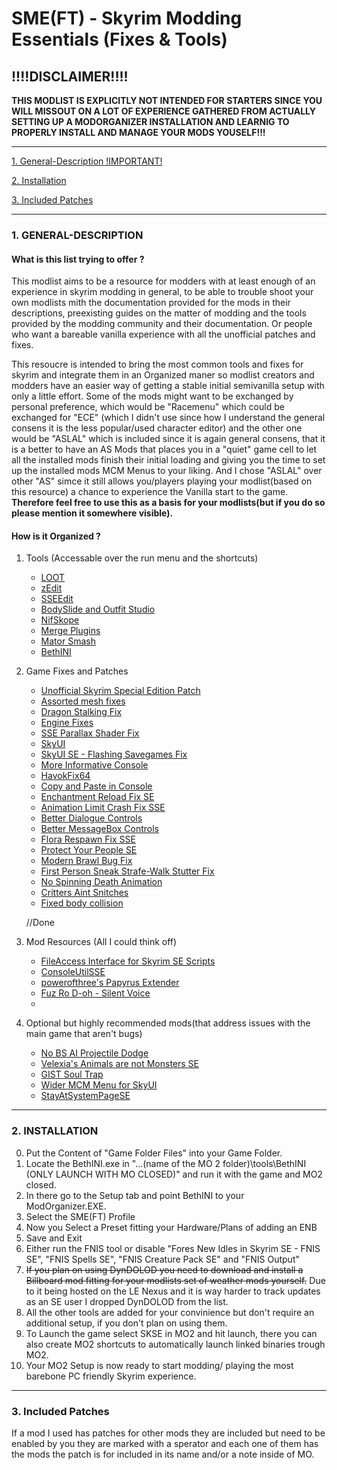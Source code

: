 # SME(FT) - Skyrim Modding Essentials (Fixes & Tools)


## !!!!DISCLAIMER!!!!

**THIS MODLIST IS EXPLICITLY NOT INTENDED FOR STARTERS SINCE YOU WILL MISSOUT ON A LOT OF EXPERIENCE GATHERED FROM ACTUALLY
SETTING UP A MODORGANIZER INSTALLATION AND LEARNIG TO PROPERLY INSTALL AND MANAGE YOUR MODS YOUSELF!!!**

---

[1. General-Description !IMPORTANT!](https://github.com/EzioTheDeadPoet/SME-FT-#1-general-description)

[2. Installation ](https://github.com/EzioTheDeadPoet/SME-FT-#2-installation)

[3. Included Patches](https://github.com/EzioTheDeadPoet/SME-FT-/blob/master/README.md#3-included-patches)

---

### 1. GENERAL-DESCRIPTION

#### What is this list trying to offer ?

This modlist aims to be a resource for modders with at least enough of an experience in skyrim modding in general, to be able to 
trouble shoot your own modlists mith the documentation provided for the mods in their descriptions, preexisting guides on the
matter of modding and the tools provided by the modding community and their documentation.
Or people who want a bareable vanilla experience with all the unofficial patches and fixes.

This resoucre is intended to bring the most common tools and fixes for skyrim and integrate them in an Organized maner so modlist creators
and modders have an easier way of getting a stable initial semivanilla setup with only a little effort.
Some of the mods might want to be exchanged by personal preference, which would be "Racemenu" which could be 
exchanged for "ECE" (which I didn't use since how I understand the general consens it is the less popular/used character editor)
and the other one would be "ASLAL" which is included since it is again general consens, that it
is a better to have an AS Mods that places you in a "quiet" game cell to let all the installed mods finish their 
initial loading and giving you the time to set up the installed mods MCM Menus to your liking. 
And I chose "ASLAL" over other "AS" simce it still allows you/players playing your modlist(based on this resource)
a chance to experience the Vanilla start to the game.
**Therefore feel free to use this as a basis for your modlists(but if you do so please mention it somewhere visible).**

#### How is it Organized ? 

   1. Tools (Accessable over the run menu and the shortcuts)
      - [LOOT](https://github.com/loot/loot)
      - [zEdit](https://github.com/z-edit/zedit)
      - [SSEEdit](http://nexusmods.com/skyrimspecialedition/mods/164)
      - [BodySlide and Outfit Studio](http://nexusmods.com/skyrimspecialedition/mods/201)
      - [NifSkope](https://github.com/niftools/nifskope)
      - [Merge Plugins](http://nexusmods.com/skyrim/mods/69905)
      - [Mator Smash](http://nexusmods.com/skyrim/mods/90987)
      - [BethINI](http://nexusmods.com/skyrimspecialedition/mods/4875)
      
   2. Game Fixes and Patches
      - [Unofficial Skyrim Special Edition Patch](http://nexusmods.com/skyrimspecialedition/mods/266)
      - [Assorted mesh fixes](http://nexusmods.com/skyrimspecialedition/mods/32117)
      - [Dragon Stalking Fix](http://nexusmods.com/skyrimspecialedition/mods/14060)
      - [Engine Fixes](http://nexusmods.com/skyrimspecialedition/mods/17230)
      - [SSE Parallax Shader Fix](http://nexusmods.com/skyrimspecialedition/mods/31963)
      - [SkyUI](http://nexusmods.com/skyrimspecialedition/mods/12604)
      - [SkyUI SE - Flashing Savegames Fix](http://nexusmods.com/skyrimspecialedition/mods/20406)
      - [More Informative Console](http://nexusmods.com/skyrimspecialedition/mods/19250)
      - [HavokFix64](http://nexusmods.com/skyrimspecialedition/mods/18160)
      - [Copy and Paste in Console](http://nexusmods.com/skyrimspecialedition/mods/30928)
      - [Enchantment Reload Fix SE](http://nexusmods.com/skyrimspecialedition/mods/21055)
      - [Animation Limit Crash Fix SSE](https://www.nexusmods.com/skyrimspecialedition/mods/31146)
      - [Better Dialogue Controls](http://nexusmods.com/skyrimspecialedition/mods/1429)
      - [Better MessageBox Controls](http://www.nexusmods.com/skyrimspecialedition/users/3238634)
      - [Flora Respawn Fix SSE](http://nexusmods.com/skyrimspecialedition/mods/13186)
      - [Protect Your People SE](http://nexusmods.com/skyrimspecialedition/mods/10297)
      - [Modern Brawl Bug Fix](http://nexusmods.com/skyrimspecialedition/mods/1473)
      - [First Person Sneak Strafe-Walk Stutter Fix](http://nexusmods.com/skyrimspecialedition/mods/31165)
      - [No Spinning Death Animation](http://nexusmods.com/skyrimspecialedition/mods/1432)
      - [Critters Aint Snitches](http://nexusmods.com/skyrimspecialedition/mods/15134)
      - [Fixed body collision](http://nexusmods.com/skyrimspecialedition/mods/10849)
      
      //Done
      
   3. Mod Resources (All I could think off)
      - [FileAccess Interface for Skyrim SE Scripts](http://nexusmods.com/skyrimspecialedition/mods/13956)
      - [ConsoleUtilSSE](http://nexusmods.com/skyrimspecialedition/mods/24858)
      - [powerofthree's Papyrus Extender](https://www.nexusmods.com/skyrimspecialedition/mods/22854)
      - [Fuz Ro D-oh - Silent Voice](https://www.nexusmods.com/skyrimspecialedition/mods/15109)
      - []()
      
   4. Optional but highly recommended mods(that address issues with the main game that aren't bugs)
      - [No BS AI Projectile Dodge](http://nexusmods.com/skyrimspecialedition/mods/1763)
      - [Velexia's Animals are not Monsters SE](http://nexusmods.com/skyrimspecialedition/mods/32133)
      - [GIST Soul Trap](http://nexusmods.com/skyrimspecialedition/mods/15755)
      - [Wider MCM Menu for SkyUI](https://www.nexusmods.com/skyrimspecialedition/mods/22825)
      - [StayAtSystemPageSE](http://nexusmods.com/skyrimspecialedition/mods/19832)

---

### 2. INSTALLATION

0. Put the Content of "Game Folder Files" into your Game Folder.
1. Locate the BethINI.exe in "...\(name of the MO 2 folder)\tools\BethINI (ONLY LAUNCH WITH MO CLOSED)" and run it with the game and MO2 closed.
2. In there go to the Setup tab and point BethINI to your ModOrganizer.EXE.
3. Select the SME(FT) Profile
4. Now you Select a Preset fitting your Hardware/Plans of adding an ENB
5. Save and Exit
6. Either run the FNIS tool or disable "Fores New Idles in Skyrim SE - FNIS SE", "FNIS Spells SE", "FNIS Creature Pack SE" and "FNIS Output"  
7.  ~~If you plan on using DynDOLOD you need to download and install a Billboard mod fitting for your modlists set of weather mods yourself.~~ Due to it being hosted on the LE Nexus and it is way harder to track updates as an SE user I dropped DynDOLOD from the list.
8. All the other tools are added for your convinience but don't require an additional setup, if you don't plan on using them.
9. To Launch the game select SKSE in MO2 and hit launch, there you can also create MO2 shortcuts to automatically launch linked binaries trough MO2.
10. Your MO2 Setup is now ready to start modding/ playing the most barebone PC friendly Skyrim experience.

---

### 3. Included Patches

If a mod I used has patches for other mods they are included but need to be enabled by you they are marked with a sperator 
and each one of them has the mods the patch is for included in its name and/or a note inside of MO.
